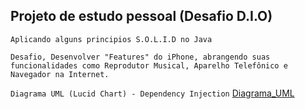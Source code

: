 ## Projeto de estudo pessoal (Desafio D.I.O)

`Aplicando alguns principios S.O.L.I.D no Java`

```
Desafio, Desenvolver "Features" do iPhone, abrangendo suas funcionalidades como Reprodutor Musical, Aparelho Telefônico e Navegador na Internet.
```


`Diagrama UML (Lucid Chart) - Dependency Injection`
[Diagrama_UML](https://lucid.app/lucidchart/cdececcc-8ae7-476f-8731-c90d7141675d/edit?viewport_loc=-270%2C-108%2C3317%2C1887%2CHWEp-vi-RSFO&invitationId=inv_c17a5e73-2678-447e-b594-2a2d097b7dcd)

